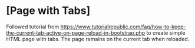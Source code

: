 # [Page with Tabs]
Followed tutorial from https://www.tutorialrepublic.com/faq/how-to-keep-the-current-tab-active-on-page-reload-in-bootstrap.php to create simple HTML page with tabs. The page remains on the current tab when reloaded.
